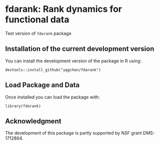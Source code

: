 fdarank: Rank dynamics for functional data
====
Test version of `fdarank` package

## Installation of the current development version
You can install the development version of the package in R using:
```
devtools::install_github("yqgchen/fdarank")
```

## Load Package and Data
Once installed you can load the package with:
```
library(fdarank)
```

## Acknowledgment
The development of this package is partly supported by NSF grant DMS-1712864.
